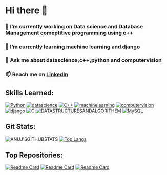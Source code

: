 # Hi there 👋

### 🔭 I’m currently working on Data science and Database Management comeptitive programming using c++

### 🌱 I’m currently learning machine learning and django


### 💬 Ask me about datascience,c++,python and computervision

### 📫 Reach me on [LinkedIn](www.linkedin.com/in/anuj-kumar-pandey-049125223)

## Skills Learned:

[![Python](https://visitcount.itsvg.in/api?id=Anujdominoblack&label=Python&color=4&icon=2&pretty=true)](https://github.com/Anujdominoblack)
[![datascience](https://visitcount.itsvg.in/api?id=Anujdominoblack&label=datascience&color=4&icon=2&pretty=true)](https://github.com/Anujdominoblack)
[![C++](https://visitcount.itsvg.in/api?id=Anujdominoblack&label=c++%2B%2B&color=4&icon=2&pretty=true)](https://github.com/Anujdominoblack)
[![machinelearning](https://visitcount.itsvg.in/api?id=Anujdominoblack&label=machinelearning%20Scripting&color=4&icon=2&pretty=true)](https://github.com/Anujdominoblack)
[![computervision](https://visitcount.itsvg.in/api?id=Anujdominoblack&label=computervision%20Programming&color=4&icon=2&pretty=true)](https://github.com/Anujdominoblack)
[![django](https://visitcount.itsvg.in/api?id=Anujdominoblack&label=django&color=4&icon=2&pretty=true)](https://github.com/Anujdominoblack)
[![C](https://visitcount.itsvg.in/api?id=Anujdominoblack&label=c&color=4&icon=2&pretty=true)](https://github.com/Anujdominoblack)
[![DATASTRUCTURESANDALGORITHEM](https://visitcount.itsvg.in/api?id=Anujdominoblack&label=competitiveprogramming&color=4&icon=2&pretty=true)](https://github.com/Anujdominoblack)
[![MySQL](https://visitcount.itsvg.in/api?id=Anujdominoblack&label=MySql&color=4&icon=2&pretty=true)](https://github.com/Anujdominoblack)


## Git Stats:

![ANUJ'SGITHUBSTATS](https://github-readme-stats.vercel.app/api?username=Anujdominoblack&show_icons=true&theme=radical) [![Top Langs](https://github-readme-stats.vercel.app/api/top-langs/?username=Anujdominoblack&layout=donut)](https://github.com/Anujdominoblack/github-readme-stats)

## Top Repositories:

[![Readme Card](https://github-readme-stats.vercel.app/api/pin/?username=Anujdominoblack&repo=DSA-using-c-)](https://github.com/Anujdominoblack/datastructuresandalgorithem)
[![Readme Card](https://github-readme-stats.vercel.app/api/pin/?username=Anujdominoblack&repo=Let_us_Learn_C-)](https://github.com/Anujdominoblack/Let_us_Learn_C-)
[![Readme Card](https://github-readme-stats.vercel.app/api/pin/?username=Anujdominoblack&repo=Python)](https://github.com/Anujdominoblack/Python)
